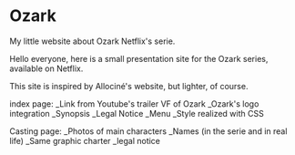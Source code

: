 # Ozark
My little website about Ozark Netflix's serie.


Hello everyone, here is a small presentation site for the Ozark series, available on Netflix.

This site is inspired by Allociné's website, but lighter, of course.

index page: _Link from Youtube's trailer VF of Ozark
            _Ozark's logo integration
            _Synopsis
            _Legal Notice
            _Menu
            _Style realized with CSS
            
Casting page: _Photos of main characters 
              _Names (in the serie and in real life)
              _Same graphic charter
              _legal notice
